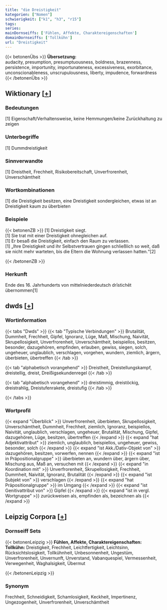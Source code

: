 ```yaml
---
title: "die Dreistigkeit"
kategorien: ["Nomen"]
schwierigkeit: ["k1", "h3", "r15"]
tags:
series:
mainDornseiffs: ['Fühlen, Affekte, Charaktereigenschaften']
domainDornseiffs: ['Tollkühn']
url: "Dreistigkeit"
---
```


{{< betonenÜbs >}}
**Übersetzung:**  
audacity, presumption, presumptuousness, boldness, brazenness, persistence, importunity, importunateness, excessiveness, exorbitance, unconscionableness, unscrupulousness, liberty, impudence, forwardness  
{{< /betonenÜbs >}}

## Wiktionary [[+](https://de.wiktionary.org/wiki/Dreistigkeit)]

### Bedeutungen
[1] Eigenschaft/Verhaltensweise, keine Hemmungen/keine Zurückhaltung zu zeigen  

### Unterbegriffe
[1] Dummdreistigkeit  

### Sinnverwandte
[1] Dreistheit, Frechheit, Risikobereitschaft, Unverfrorenheit, Unverschämtheit  

### Wortkombinationen
[1] die Dreistigkeit besitzen, eine Dreistigkeit sondergleichen, etwas ist an Dreistigkeit kaum zu überbieten  

### Beispiele
{{< betonenZB >}}
[1] Dreistigkeit siegt.  
[1] Sie trat mit einer Dreistigkeit ohnegleichen auf.  
[1] Er besaß die Dreistigkeit, einfach den Raum zu verlassen.  
[1] „Ihre Dreistigkeit und ihr Selbstvertrauen gingen schließlich so weit, daß sie nicht mehr warteten, bis die Eltern die Wohnung verlassen hatten.“[2]  

{{< /betonenZB >}}
### Herkunft
Ende des 16. Jahrhunderts von mittelniederdeutsch drīstichēt übernommen[1]  



## dwds [[+](https://www.dwds.de/wb/Dreistigkeit)]

### Wortinformation
{{< tabs "Dwds" >}}
{{< tab "Typische Verbindungen" >}}
Brutalität, Dummheit, Frechheit, Gipfel, Ignoranz, Lüge, Maß, Mischung, Naivität, Skrupellosigkeit, Unverfrorenheit, Unverschämtheit, beispiellos, besitzen, besonder, dazugehören, empfinden, erlauben, gewiss, siegen, solch, ungeheuer, unglaublich, verschlagen, vorgehen, wundern, ziemlich, ärgern, überbieten, übertreffen
{{< /tab >}}

{{< tab "alphabetisch vorangehend" >}}
Dreistheit, Dreistellungskampf, dreistellig, dreist, Dreißigsekundenregel
{{< /tab >}}

{{< tab "alphabetisch vorangehend" >}}
dreistimmig, dreistöckig, dreistrahlig, Dreistufenrakete, dreistufig
{{< /tab >}}

{{< /tabs >}}

### Wortprofil
{{< expand "Überblick" >}} Unverfrorenheit, überbieten, Skrupellosigkeit, Unverschämtheit, Dummheit, Frechheit, ziemlich, Ignoranz, beispiellos, Naivität, unglaublich, verschlagen, ungeheuer, Brutalität, Mischung, Gipfel, dazugehören, Lüge, besitzen, übertreffen {{< /expand >}}
{{< expand "hat Adjektivattribut" >}} ziemlich, unglaublich, beispiellos, ungeheuer, gewiss, besonder, solch {{< /expand >}}
{{< expand "ist Akk./Dativ-Objekt von" >}} dazugehören, besitzen, vorwerfen, nennen {{< /expand >}}
{{< expand "ist in Präpositionalgruppe" >}} überbieten an, wundern über, ärgern über, Mischung aus, Maß an, versuchen mit {{< /expand >}}
{{< expand "in Koordination mit" >}} Unverfrorenheit, Skrupellosigkeit, Frechheit, Dummheit, Naivität, Ignoranz, Brutalität {{< /expand >}}
{{< expand "ist Subjekt von" >}} verschlagen {{< /expand >}}
{{< expand "hat Präpositionalgruppe" >}} im Umgang {{< /expand >}}
{{< expand "ist Genitivattribut von" >}} Gipfel {{< /expand >}}
{{< expand "ist in vergl. Wortgruppe" >}} zurückweisen als, empfinden als, bezeichnen als {{< /expand >}}

## Leipzig Corpora [[+](https://corpora.uni-leipzig.de/en/res?word=Dreistigkeit&corpusId=deu_newscrawl-public_2018)]

### Dornseiff Sets
{{< betonenLeipzig >}}
**Fühlen, Affekte, Charaktereigenschaften:**  
**Tollkühn:** Dreistigkeit, Frechheit, Leichtfertigkeit, Leichtsinn, Rücksichtslosigkeit, Tollkühnheit, Unbesonnenheit, Ungestüm, Unverfrorenheit, Unvernunft, Unverstand, Vabanquespiel, Vermessenheit, Verwegenheit, Waghalsigkeit, Übermut  

{{< /betonenLeipzig >}}

### Synonym
Frechheit, Schneidigkeit, Schamlosigkeit, Keckheit, Impertinenz, Ungezogenheit, Unverfrorenheit, Unverschämtheit

